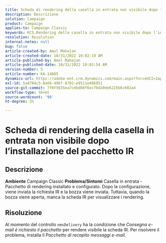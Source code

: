 ```yaml
---
title: Scheda di rendering della casella in entrata non visibile dopo l’installazione del pacchetto IR
description: Descrizione
solution: Campaign
product: Campaign
applies-to: Campaign Classic
keywords: KCS,Rendering della casella in entrata non visibile dopo l’installazione del pacchetto IR
resolution: Resolution
internal-notes: null
bug: false
article-created-by: Amol Mahajan
article-created-date: 10/31/2022 10:02:19 AM
article-published-by: Amol Mahajan
article-published-date: 10/31/2022 10:03:54 AM
version-number: 5
article-number: KA-14805
dynamics-url: https://adobe-ent.crm.dynamics.com/main.aspx?forceUCI=1&pagetype=entityrecord&etn=knowledgearticle&id=81ef1618-0359-ed11-9561-6045bd006079
exl-id: 5a4784c5-8a66-496f-8702-e9511e406951
source-git-commit: 7f0f5035ea7cebd60f6ec7bda9de6225b6c602a4
workflow-type: tm+mt
source-wordcount: '98'
ht-degree: 3%

---
```


# Scheda di rendering della casella in entrata non visibile dopo l’installazione del pacchetto IR

## Descrizione

<b>Ambiente</b>
Campaign Classic
<b>Problema/Sintomi</b>
Casella in entrata - Pacchetto di rendering installato e configurato. Dopo la configurazione, viene inviata la richiesta IR e la bozza viene inviata. Tuttavia, quando la bozza viene aperta, manca la scheda IR per visualizzare i rendering.


## Risoluzione


Al momento del controllo `nmsDelivery` ha la condizione che *Consegna e-mail* *è richiesto il pacchetto* per rendere visibile la scheda IR. Per risolvere il problema, installa il *Pacchetto di recapito messaggi e-mail.*
